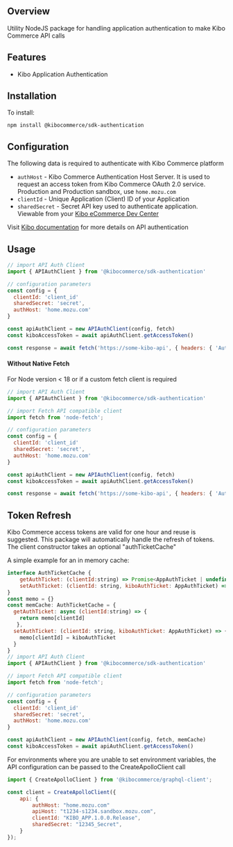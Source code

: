 ## Overview

Utility NodeJS package for handling application authentication to make Kibo Commerce API calls

## Features
* Kibo Application Authentication


## Installation

To install:
```
npm install @kibocommerce/sdk-authentication
```

## Configuration

The following data is required to authenticate with Kibo Commerce platform

- `authHost` - Kibo Commerce Authentication Host Server. It is used to request an access token from Kibo Commerce OAuth 2.0 service. Production and Production sandbox, use `home.mozu.com`
- `clientId` - Unique Application (Client) ID of your Application
- `sharedSecret` - Secret API key used to authenticate application. Viewable from your [Kibo eCommerce Dev Center](https://mozu.com/login)

Visit [Kibo documentation](https://apidocs.kibong-perf.com/?spec=graphql#auth) for more details on API authentication

## Usage

```js
// import API Auth Client
import { APIAuthClient } from '@kibocommerce/sdk-authentication'

// configuration parameters
const config = {
  clientId: 'client_id'
  sharedSecret: 'secret',
  authHost: 'home.mozu.com'
}

const apiAuthClient = new APIAuthClient(config, fetch)
const kiboAccessToken = await apiAuthClient.getAccessToken()

const response = await fetch('https://some-kibo-api', { headers: { 'Authorization': `Bearer ${kiboAccessToken}` }})
```

#### Without Native Fetch
For Node version < 18 or if a custom fetch client is required

```js
// import API Auth Client
import { APIAuthClient } from '@kibocommerce/sdk-authentication'

// import Fetch API compatible client
import fetch from 'node-fetch';

// configuration parameters
const config = {
  clientId: 'client_id'
  sharedSecret: 'secret',
  authHost: 'home.mozu.com'
}

const apiAuthClient = new APIAuthClient(config, fetch)
const kiboAccessToken = await apiAuthClient.getAccessToken()

const response = await fetch('https://some-kibo-api', { headers: { 'Authorization': `Bearer ${kiboAccessToken}` }})
```

## Token Refresh

Kibo Commerce access tokens are valid for one hour and reuse is suggested. This package will automatically handle the refresh of tokens.
The client constructor takes an optional "authTicketCache"

A simple example for an in memory cache:
```js
interface AuthTicketCache {
    getAuthTicket: (clientId:string) => Promise<AppAuthTicket | undefined>
    setAuthTicket: (clientId: string, kiboAuthTicket: AppAuthTicket) => void
}
const memo = {}
const memCache: AuthTicketCache = {
  getAuthTicket: async (clientId:string) => {
    return memo[clientId]
   },
  setAuthTicket: (clientId: string, kiboAuthTicket: AppAuthTicket) => {
    memo[clientId] = kiboAuthTicket
  }
}
// import API Auth Client
import { APIAuthClient } from '@kibocommerce/sdk-authentication'

// import Fetch API compatible client
import fetch from 'node-fetch';

// configuration parameters
const config = {
  clientId: 'client_id'
  sharedSecret: 'secret',
  authHost: 'home.mozu.com'
}

const apiAuthClient = new APIAuthClient(config, fetch, memCache)
const kiboAccessToken = await apiAuthClient.getAccessToken()

```

For environments where you are unable to set environment variables, the API configuration can be passed to the CreateApolloClient call

```js
import { CreateApolloClient } from '@kibocommerce/graphql-client';

const client = CreateApolloClient({
    api: {
        authHost: "home.mozu.com"
        apiHost: "t1234-s1234.sandbox.mozu.com",
        clientId: "KIBO_APP.1.0.0.Release",
        sharedSecret: "12345_Secret",        
    }
});

```
